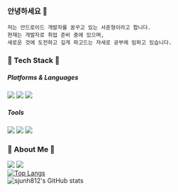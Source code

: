 ### 안녕하세요 🙌  

```
저는 안드로이드 개발자를 꿈꾸고 있는 서준형이라고 합니다.  
현재는 개발자로 취업 준비 중에 있으며,   
새로운 것에 도전하고 깊게 파고드는 자세로 공부에 임하고 있습니다.
```

### 🌳 Tech Stack 🌳
##### Platforms & Languages

<img src="https://img.shields.io/badge/Android-3DDC84?style=for-the-badge&logo=Android&logoColor=white"/> <img src="https://img.shields.io/badge/JAVA-007396?style=for-the-badge&logo=java&logoColor=white"> <img src="https://img.shields.io/badge/Kotlin-7F52FF?style=for-the-badge&logo=Kotlin&logoColor=white">

##### Tools

<img src="https://img.shields.io/badge/Android Studio-3DDC84?style=for-the-badge&logo=AndroidStudio&logoColor=white"/> <img src="https://img.shields.io/badge/Git-F05032?style=for-the-badge&logo=Git&logoColor=white"/> <img src="https://img.shields.io/badge/Postman-FF6C37?style=for-the-badge&logo=Postman&logoColor=white"/>    

### 🐧 About Me 🐧
<a href="https://sjunh812.tistory.com/"><img src="https://img.shields.io/badge/Tech Blog-181717?style=flat&logo=Github&logoColor=white"/></a> <a href="sjunh812@gmail.com/"><img src="https://img.shields.io/badge/Gmail-EA4335?style=flat&logo=Gmail&logoColor=white"/></a>     
[![Top Langs](https://github-readme-stats.vercel.app/api/top-langs/?username=sjunh812&layout=compact)](https://github.com/anuraghazra/github-readme-stats)  
![sjunh812's GitHub stats](https://github-readme-stats.vercel.app/api?username=sjunh812&shows_icons=true)     
